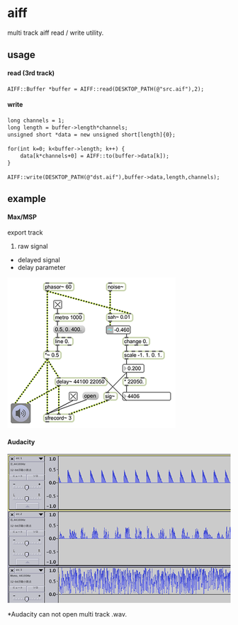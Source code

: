 # aiff

multi track aiff read / write utility.

## usage

#### read (3rd track)

	AIFF::Buffer *buffer = AIFF::read(DESKTOP_PATH(@"src.aif"),2);
	
#### write

	long channels = 1;
	long length = buffer->length*channels;
	unsigned short *data = new unsigned short[length]{0};
		
	for(int k=0; k<buffer->length; k++) {
		data[k*channels+0] = AIFF::to(buffer->data[k]);
	}

	AIFF::write(DESKTOP_PATH(@"dst.aif"),buffer->data,length,channels);

## example

#### Max/MSP

export track

1. raw signal
* delayed signal
* delay parameter

![msp](msp.png)

#### Audacity

![audacity](audacity.png)


*Audacity can not open multi track .wav.
